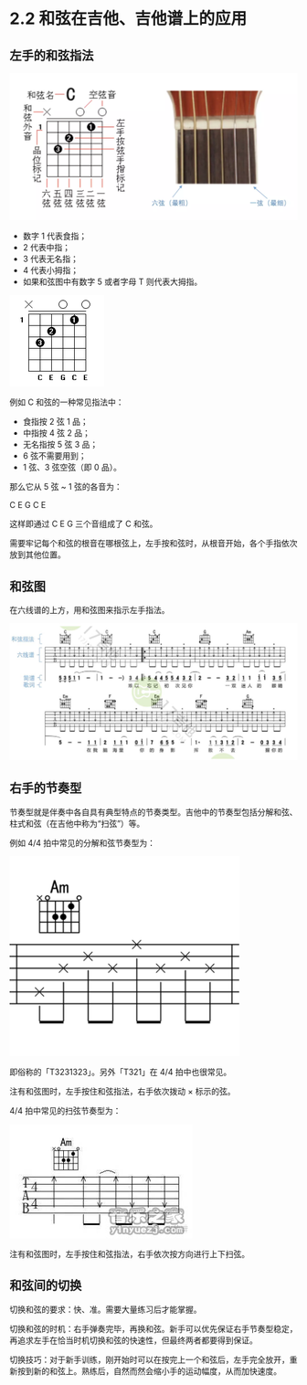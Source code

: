 # 2.2 和弦在吉他、吉他谱上的应用

## 左手的和弦指法

![chord](../images/chord.png)

- 数字 1 代表食指；
- 2 代表中指；
- 3 代表无名指；
- 4 代表小拇指；
- 如果和弦图中有数字 5 或者字母 T 则代表大拇指。

![chord 2](../images/chord-2.png)

例如 C 和弦的一种常见指法中：

- 食指按 2 弦 1 品；
- 中指按 4 弦 2 品；
- 无名指按 5 弦 3 品；
- 6 弦不需要用到；
- 1 弦、3 弦空弦（即 0 品）。

那么它从 5 弦 ~ 1 弦的各音为：

C E G C E

这样即通过 C E G 三个音组成了 C 和弦。

需要牢记每个和弦的根音在哪根弦上，左手按和弦时，从根音开始，各个手指依次放到其他位置。

## 和弦图

在六线谱的上方，用和弦图来指示左手指法。

![chord chart](../images/chord-chart.jpg)

## 右手的节奏型

节奏型就是伴奏中各自具有典型特点的节奏类型。吉他中的节奏型包括分解和弦、柱式和弦（在吉他中称为“扫弦”）等。

例如 4/4 拍中常见的分解和弦节奏型为：

![chord right 2](../images/chord-right-2.png)

即俗称的「T3231323」。另外「T321」在 4/4 拍中也很常见。

注有和弦图时，左手按住和弦指法，右手依次拨动 × 标示的弦。

4/4 拍中常见的扫弦节奏型为：

![chord right](../images/chord-right.jpg)

注有和弦图时，左手按住和弦指法，右手依次按方向进行上下扫弦。

## 和弦间的切换

切换和弦的要求：快、准。需要大量练习后才能掌握。

切换和弦的时机：右手弹奏完毕，再换和弦。新手可以优先保证右手节奏型稳定，再追求左手在恰当时机切换和弦的快速性，但最终两者都要得到保证。

切换技巧：对于新手训练，刚开始时可以在按完上一个和弦后，左手完全放开，重新按到新的和弦上。熟练后，自然而然会缩小手的运动幅度，从而加快速度。




